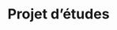 ---
slug: verification-et-lettre
title: Projet d’études
price: 150
excerpt: Nous allons analyser votre dossier de demande de visa pour vous assurer que vous n’avez rien manqué et que vous avez mis toutes les chances de votre coté pour l’obtention du visa.
callToActionLabel: Je veux ce service
assistanceFormServiceChoiceLabel: En plus de vérifier ma demande, je veux que vous m’aidiez à mieux expliquer mon projet d’études afin de maximiser mes chances d’obtention du visa.
assistanceFormConfirmationTitle: 🎉 Demande d’assistance reçue 🎉
assistanceFormConfirmationFirstParagraph: Votre demande d’analyses et recommandations concernant vos documents de demande de visa a été reçue par notre équipe. Un membre de l’équipe vous contactera dans un délai de trois jours ouvrables pour vous expliquer comment procéder au paiement de frais de vérification.
assistanceFormConfirmationSecondParagraph: Vous pouvez déjà envoyer vos documents à l’adresse courriel assistance@rdcetudes.com en attendant d’effectuer votre paiement. Nous vous remercions pour la confiance que vous nous accordez.
---